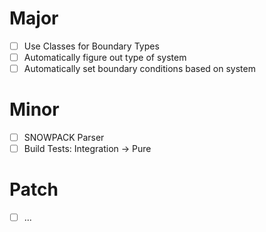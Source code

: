# Major
- [ ] Use Classes for Boundary Types
- [ ] Automatically figure out type of system
- [ ] Automatically set boundary conditions based on system

# Minor
- [ ] SNOWPACK Parser
- [ ] Build Tests: Integration -> Pure

# Patch
- [ ] ...